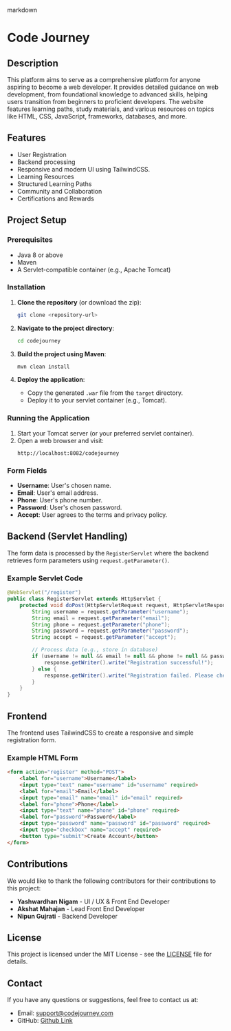 markdown
# Code Journey 

## Description
This platform aims to serve as a comprehensive platform for anyone aspiring to become a web developer. It provides detailed guidance on web development, from foundational knowledge to advanced skills, helping users transition from beginners to proficient developers. The website features learning paths, study materials, and various resources on topics like HTML, CSS, JavaScript, frameworks, databases, and more.

## Features
- User Registration 
- Backend processing 
- Responsive and modern UI using TailwindCSS.
- Learning Resources
- Structured Learning Paths
- Community and Collaboration
- Certifications and Rewards

## Project Setup

### Prerequisites
- Java 8 or above
- Maven
- A Servlet-compatible container (e.g., Apache Tomcat)

### Installation

1. **Clone the repository** (or download the zip):
   ```bash
   git clone <repository-url>
   ```

2. **Navigate to the project directory**:
   ```bash
   cd codejourney
   ```

3. **Build the project using Maven**:
   ```bash
   mvn clean install
   ```

4. **Deploy the application**:
   - Copy the generated `.war` file from the `target` directory.
   - Deploy it to your servlet container (e.g., Tomcat).

### Running the Application
1. Start your Tomcat server (or your preferred servlet container).
2. Open a web browser and visit:
   ```
   http://localhost:8082/codejourney
   ```

### Form Fields
- **Username**: User's chosen name.
- **Email**: User's email address.
- **Phone**: User's phone number.
- **Password**: User's chosen password.
- **Accept**: User agrees to the terms and privacy policy.

## Backend (Servlet Handling)
The form data is processed by the `RegisterServlet` where the backend retrieves form parameters using `request.getParameter()`.

### Example Servlet Code
```java
@WebServlet("/register")
public class RegisterServlet extends HttpServlet {
    protected void doPost(HttpServletRequest request, HttpServletResponse response) throws ServletException, IOException {
        String username = request.getParameter("username");
        String email = request.getParameter("email");
        String phone = request.getParameter("phone");
        String password = request.getParameter("password");
        String accept = request.getParameter("accept");

        // Process data (e.g., store in database)
        if (username != null && email != null && phone != null && password != null && accept != null) {
            response.getWriter().write("Registration successful!");
        } else {
            response.getWriter().write("Registration failed. Please check the inputs.");
        }
    }
}
```

## Frontend
The frontend uses TailwindCSS to create a responsive and simple registration form.

### Example HTML Form
```html
<form action="register" method="POST">
    <label for="username">Username</label>
    <input type="text" name="username" id="username" required>
    <label for="email">Email</label>
    <input type="email" name="email" id="email" required>
    <label for="phone">Phone</label>
    <input type="text" name="phone" id="phone" required>
    <label for="password">Password</label>
    <input type="password" name="password" id="password" required>
    <input type="checkbox" name="accept" required>
    <button type="submit">Create Account</button>
</form>
```

## Contributions
We would like to thank the following contributors for their contributions to this project:

- **Yashwardhan Nigam** - UI / UX & Front End Developer
- **Akshat Mahajan** - Lead Front End Developer
- **Nipun Gujrati** - Backend Developer

## License
This project is licensed under the MIT License - see the [LICENSE](LICENSE) file for details.

## Contact
If you have any questions or suggestions, feel free to contact us at:

- Email: support@codejourney.com
- GitHub: [Github Link](https://github.com/akshatmhjj/Code-Journey)

```
